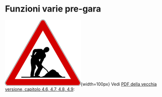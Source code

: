 # Funzioni varie pre-gara

![Lavori in corso](../../img/lavori_in_corso.png){width=100px}
Vedi [PDF della vecchia versione, capitolo 4.6, 4.7, 4.8, 4.9](../../gestione_gara_org/inc/Istruzioni_OL_einzel_per_TMO_v2_4.pdf): 
